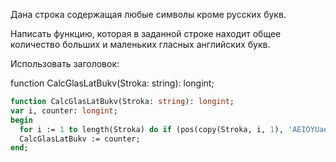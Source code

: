 Дана строка содержащая любые символы кроме русских букв.

Написать функцию, которая в заданной строке находит общее количество больших и маленьких гласных английских букв.

Использовать заголовок:

function CalcGlasLatBukv(Stroka: string): longint;

```pascal
function CalcGlasLatBukv(Stroka: string): longint;
var i, counter: longint;
begin
  for i := 1 to length(Stroka) do if (pos(copy(Stroka, i, 1), 'AEIOYUaeiuoy')) <> 0 then counter := counter + 1;
  CalcGlasLatBukv := counter;  
end;
```
